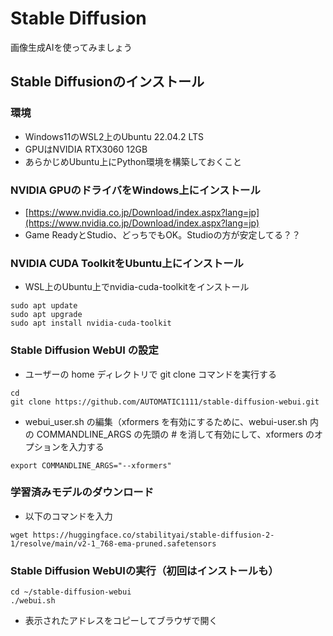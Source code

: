 # Stable Diffusion
画像生成AIを使ってみましょう

## Stable Diffusionのインストール
### 環境
- Windows11のWSL2上のUbuntu 22.04.2 LTS
- GPUはNVIDIA RTX3060 12GB
- あらかじめUbuntu上にPython環境を構築しておくこと

### NVIDIA GPUのドライバをWindows上にインストール
- [https://www.nvidia.co.jp/Download/index.aspx?lang=jp](https://www.nvidia.co.jp/Download/index.aspx?lang=jp)
- Game ReadyとStudio、どっちでもOK。Studioの方が安定してる？？
### NVIDIA CUDA ToolkitをUbuntu上にインストール
- WSL上のUbuntu上でnvidia-cuda-toolkitをインストール
```
sudo apt update
sudo apt upgrade
sudo apt install nvidia-cuda-toolkit
```

### Stable Diffusion WebUI の設定
- ユーザーの home ディレクトリで git clone コマンドを実行する
```
cd
git clone https://github.com/AUTOMATIC1111/stable-diffusion-webui.git
```
- webui_user.sh の編集（xformers を有効にするために、webui-user.sh 内の COMMANDLINE_ARGS の先頭の # を消して有効にして、xformers のオプションを入力する
```
export COMMANDLINE_ARGS="--xformers"
```

### 学習済みモデルのダウンロード
- 以下のコマンドを入力
```
wget https://huggingface.co/stabilityai/stable-diffusion-2-1/resolve/main/v2-1_768-ema-pruned.safetensors
```

### Stable Diffusion WebUIの実行（初回はインストールも）
```
cd ~/stable-diffusion-webui
./webui.sh
```
- 表示されたアドレスをコピーしてブラウザで開く




